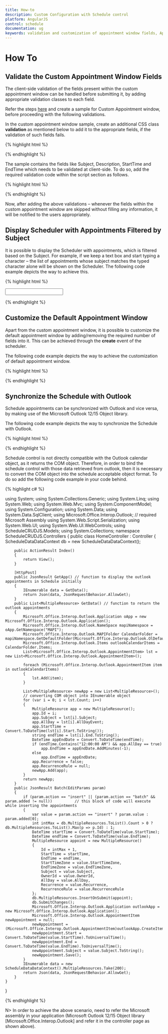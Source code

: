 ```yaml
---
title: How-to
description: Custom Configuration with Schedule control
platform: AngularJS
control: schedule
documentation: ug
keywords: validation and customization of appointment window fields, Appointment filters 
---
```

# How To

## Validate the Custom Appointment Window Fields

The client-side validation of the fields present within the custom appointment window can be handled before submitting it, by adding appropriate validation classes to each field.

Refer the steps [here](/angularjs/schedule/customization#appointment-window-customization) and create a sample for Custom Appointment window, before proceeding with the following validations.

In the custom appointment window sample, create an additional CSS class **validation** as mentioned below to add it to the appropriate fields, if the validation of such fields fails.

{% highlight html %}

<style> 
    .validation {
        border-color: red;
    }
</style>

{% endhighlight %}

The sample contains the fields like Subject, Description, StartTime and EndTime which needs to be validated at client-side. To do so, add the required validation code within the script section as follows.

{% highlight html %}

<script type="text/javascript">

// To Validate the Subject field.
angular.element("#subject").focusout(function() {
    if (angular.element.trim(angular.element("#subject").val()) == "") {
        angular.element("#subject").addClass("validation");
        return false;
    }
})

// To Validate the Description field.
angular.element("#customdescription").focusout(function() {
    if (angular.element.trim(angular.element("#customdescription").val()) == "") {
        angular.element("#customdescription").addClass("validation");
        return false;
    }
})

// To Validate the Time duration of the appointments
angular.element("#EndTime").focusout(function() {
    if (new Date(angular.element("#EndTime").val()).getDate() >= new Date(angular.element("#StartTime").val()).getDate()) {
        if (new Date(angular.element("#StartTime").val()).getTime() >= new Date(angular.element("#EndTime").val()).getTime())
            alert("EndTime value is lesser than the StartTime value");
    }
})

</script>

{% endhighlight %}

Now, after adding the above validations – whenever the fields within the custom appointment window are skipped without filling any information, it will be notified to the users appropriately.


## Display Scheduler with Appointments Filtered by Subject

It is possible to display the Scheduler with appointments, which is filtered based on the Subject. For example, if we keep a text box and start typing a character – the list of appointments whose subject matches the typed character alone will be shown on the Scheduler. The following code example depicts the way to achieve this.

{% highlight html %}

<!DOCTYPE html>
<html lang="en" xmlns="http://www.w3.org/1999/xhtml" ng-app="ScheduleApp">
<head>
    <!-- Dependency file references -->
</head>
<body>
    <div ng-controller="ScheduleCtrl">
        <!--textbox for entering search character-->
        <input id='txtSearch' type='text' onkeyup='searchKeyUp()' />
        <ej-schedule id="Schedule1" e-width="100%" e-height="525px" e-currentdate="setDate" e-appointmentsettings-datasource="appointments">
        </ej-schedule>
    </div>
    <script type="text/javascript">
        // Appointment data to be bound to the Scheduler
        window.Default = [
            {
                Id: 101,
                Subject: "Bering Sea Gold",
                StartTime: new Date(2015, 11, 5, 10, 00),
                EndTime: new Date(2015, 11, 5, 11, 00),
                Description: "",
                AllDay: false,
                Recurrence: false,
                Categorize: "1,3"
            },
            {
                Id: 102,
                Subject: "Bering Sea Gold",
                StartTime: new Date(2015, 11, 2, 16, 00),
                EndTime: new Date(2015, 11, 2, 17, 30),
                Description: "",
                AllDay: false,
                Recurrence: false,
                Categorize: "2,5"
            },
            {
                Id: 104,
                Subject: "What Happened Next?",
                StartTime: new Date(2015, 11, 5, 12, 30),
                EndTime: new Date(2015, 11, 5, 15, 00),
                Description: "",
                AllDay: false,
                Recurrence: false,
                Categorize: "4,1"
            },
            {
                Id: 105,
                Subject: "Daily Planet",
                StartTime: new Date(2015, 11, 3, 01, 00),
                EndTime: new Date(2015, 11, 3, 02, 00),
                Description: "",
                AllDay: false,
                Recurrence: false,
                Categorize: "1,3,6"
            }, {
                Id: 107,
                Subject: "How It's Made",
                StartTime: new Date(2015, 11, 1, 06, 00),
                EndTime: new Date(2015, 11, 1, 07, 30),
                Description: "",
                AllDay: false,
                Recurrence: true,
                RecurrenceRule: "FREQ=WEEKLY;BYDAY=MO,TU;INTERVAL=1;COUNT=15",
                Categorize: "2,3,6"
            }, {
                Id: 108,
                Subject: "Deadest Catch",
                StartTime: new Date(2015, 11, 3, 16, 00),
                EndTime: new Date(2015, 11, 3, 17, 00),
                Description: "",
                AllDay: false,
                Recurrence: false,
                Categorize: "2,4,6,1"
            }, {
                Id: 109,
                Subject: "MayDay",
                StartTime: new Date(2015, 3, 30, 06, 30),
                EndTime: new Date(2015, 3, 30, 07, 30),
                Description: "",
                AllDay: false,
                Recurrence: false,
                Categorize: "5,3"
            }, {
                Id: 110,
                Subject: "Cash Cab",
                StartTime: new Date(2015, 3, 30, 15, 00),
                EndTime: new Date(2015, 3, 30, 16, 30),
                Description: "",
                AllDay: false,
                Recurrence: true,
                RecurrenceRule: "FREQ=DAILY;INTERVAL=1;COUNT=5",
                Categorize: "1,3"
            }
        ];
        angular.module('ScheduleApp', ['ejangular']).controller('ScheduleCtrl', function ($scope) {
            $scope.appointments = window.Default;
            $scope.setDate = new Date(2015, 11, 5);
        });
        // This function executes when a character is entered in the textbox
        function searchKeyUp() {
            var searchString = angular.element("#txtSearch").val();
            var schObj = angular.element("#Schedule1").data("ejSchedule");
            var result = schObj.searchAppointments(searchString);
            schObj.option("appointmentSettings", { dataSource: [] });
            if (!ej.isNullOrUndefined(result) && result.length != 0 && searchString != "")
                schObj.option("appointmentSettings", { dataSource: result });
            else
                schObj.option("appointmentSettings", { dataSource: window.Default });
        }
    </script>
</body>
</html>

{% endhighlight %}

## Customize the Default Appointment Window

Apart from the custom appointment window, it is possible to customize the default appointment window by adding/removing the required number of fields into it. This can be achieved through the **create** event of the scheduler.

The following code example depicts the way to achieve the customization of default appointment window.

{% highlight html %}

<!DOCTYPE html>
<html lang="en" xmlns="http://www.w3.org/1999/xhtml" ng-app="ScheduleApp">
<head>
    <!-- Dependency file references -->
</head>
<body>
    <div ng-controller="ScheduleCtrl">
        <ej-schedule id="Schedule1" e-width="100%" e-height="525px" e-currentdate="setDate" e-appointmentwindowopen="onAppointmentOpen" e-appointmentsettings-datasource="appointments">
        </ej-schedule>
    </div>
    <script type="text/javascript">
        angular.module('ScheduleApp', ['ejangular']).controller('ScheduleCtrl', function ($scope) {
            $scope.appointments = [{
                Id: 100,
                Subject: "Wild Discovery",
                StartTime: new Date(2017, 1, 7, 9, 0),
                EndTime: new Date(2017, 1, 7, 10, 30),
                Location: "CHINA",
                AppointmentType: "Tentative",
                Status: "90%"
            }];
            $scope.setDate = new Date(2017, 1, 7);
            // This function executes before the appointment window gets opened.
            $scope.onAppointmentOpen = function(args) {
                if (this._appointmentAddWindow.find(".customfields").length == 0) {
                    var customDesign = "<tr class='customfields'><td class='e-textlabel'>Event Type</td><td><input class='apptype' style='width:140px;' type='text'/></td><td class='e-textlabel'>Event Status </td><td><input class='status' style='width:140px;' type='text'/></td></tr>";
                    angular.element("." + this._id + "parrow").after(customDesign);
                }
                if (!ej.isNullOrUndefined(args.appointment)) {
                    // if double clicked on the appointments, retrieve the custom field values from the appointment object and fills it in the appropriate fields.
                    this._appointmentAddWindow.find(".apptype").val(args.appointment.AppointmentType);
                    this._appointmentAddWindow.find(".status").val(args.appointment.Status);
                } else {
                    // if double clicked on the cells, clears the field values.               
                    this._appointmentAddWindow.find(".apptype").val("");
                    this._appointmentAddWindow.find(".status").val("");
                }
            }
        });
    </script>
</body>
</html>

{% endhighlight %}

## Synchronize the Schedule with Outlook

Schedule appointments can be synchronized with Outlook and vice versa, by making use of the Microsoft Outlook 12/15 Object library. 

The following code example depicts the way to synchronize the Schedule with Outlook.

{% highlight html %}

<!DOCTYPE html>
<html lang="en" xmlns="http://www.w3.org/1999/xhtml" ng-app="ScheduleApp">
<head>
    <!-- Dependency file references -->
</head>
<body>
    <div ng-controller="ScheduleCtrl">
        <ej-schedule id="Schedule1" e-width="100%" e-height="525px" e-currentdate="setDate" e-appointmentsettings-datasource="dataSource"
            e-appointmentsettings-id="Id"
            e-appointmentsettings-subject="Subject"
            e-appointmentsettings-starttime="StartTime"
            e-appointmentsettings-endtime="EndTime"
            e-appointmentsettings-starttimezone="StartTimeZone"
            e-appointmentsettings-endtimezone="EndTimeZone"
            e-appointmentsettings-description="Description"
            e-appointmentsettings-allday="AllDay"
            e-appointmentsettings-recurrence="Recurrence"
            e-appointmentsettings-recurrencerule="RecurrenceRule">
        </ej-schedule>
    </div>
    <script type="text/javascript">
        var dataManager = ej.DataManager({
            url: '@Url.Action("GetApp", "Home")',
            crudUrl: '@Url.Action("Batch","Home")',
            crossDomain: true
        });
        dataManager.adaptor = new ej.UrlAdaptor();
        angular.module('ScheduleApp', ['ejangular']).controller('ScheduleCtrl', function ($scope) {
            $scope.dataSource = dataManager;
            $scope.setDate = new Date(2015, 5, 15);
        });
    </script>
</body>
</html>

{% endhighlight %}

Schedule control is not directly compatible with the Outlook calendar object, as it returns the COM object. Therefore, in order to bind the schedule control with those data retrieved from outlook, then it is necessary to convert the COM object into the schedule acceptable object format. To do so add the following code example in your code behind. 
 
{% highlight c# %}

using System;
using System.Collections.Generic;
using System.Linq;
using System.Web;
using System.Web.Mvc;
using System.ComponentModel;
using System.Configuration;
using System.Data;
using System.Data.SqlClient;
using Microsoft.Office.Interop.Outlook; // required Microsoft Assembly 
using System.Web.Script.Serialization;
using System.Web.UI;
using System.Web.UI.WebControls;
using ScheduleCRUDJS.Models;
using System.Collections;
namespace ScheduleCRUDJS.Controllers
{
    public class HomeController : Controller
    {
        ScheduleDataDataContext db = new ScheduleDataDataContext();

        public ActionResult Index()
        {
            return View();
        }

        [HttpPost]
        public JsonResult GetApp() // function to display the outlook appointments in Schedule initially
        {
            IEnumerable data = GetData(); 
            return Json(data, JsonRequestBehavior.AllowGet);
        }
        public List<MultipleResource> GetData() // function to return the outlook appointments
        {
            Microsoft.Office.Interop.Outlook.Application oApp = new Microsoft.Office.Interop.Outlook.Application();
            Microsoft.Office.Interop.Outlook.NameSpace mapiNamespace = oApp.GetNamespace("MAPI");
            Microsoft.Office.Interop.Outlook.MAPIFolder CalendarFolder = mapiNamespace.GetDefaultFolder(Microsoft.Office.Interop.Outlook.OlDefaultFolders.olFolderCalendar);
            Microsoft.Office.Interop.Outlook.Items outlookCalendarItems = CalendarFolder.Items;
            List<Microsoft.Office.Interop.Outlook.AppointmentItem> lst = new List<Microsoft.Office.Interop.Outlook.AppointmentItem>();

            foreach (Microsoft.Office.Interop.Outlook.AppointmentItem item in outlookCalendarItems)
            {
                lst.Add(item);
            }

            List<MultipleResource> newApp = new List<MultipleResource>();
            // converting COM object into IEnumerable object
            for (var i = 0; i < lst.Count; i++)
            {
                MultipleResource app = new MultipleResource();
                app.Id = i;
                app.Subject = lst[i].Subject;
                app.AllDay = lst[i].AllDayEvent;
                app.StartTime = Convert.ToDateTime(lst[i].Start.ToString());
                string endTime = lst[i].End.ToString();
                DateTime appEndDate = Convert.ToDateTime(endTime);
                if (endTime.Contains("12:00:00 AM") && app.AllDay == true)
                    app.EndTime = appEndDate.AddMinutes(-1);
                else
                    app.EndTime = appEndDate;
                app.Recurrence = false;
                app.RecurrenceRule = null;
                newApp.Add(app);
            }
            return newApp;
        }
        public JsonResult Batch(EditParams param)
        {
            if (param.action == "insert" || (param.action == "batch" && param.added != null))          // this block of code will execute while inserting the appointments
            {
                var value = param.action == "insert" ? param.value : param.added[0];
                int intMax = db.MultipleResources.ToList().Count > 0 ? db.MultipleResources.ToList().Max(p => p.Id) : 1;
                DateTime startTime = Convert.ToDateTime(value.StartTime);
                DateTime endTime = Convert.ToDateTime(value.EndTime);
                MultipleResource appoint = new MultipleResource()
                {
                    Id = intMax + 1,
                    StartTime = startTime,
                    EndTime = endTime,
                    StartTimeZone = value.StartTimeZone,
                    EndTimeZone = value.EndTimeZone,
                    Subject = value.Subject,
                    OwnerId = value.OwnerId,
                    AllDay = value.AllDay,
                    Recurrence = value.Recurrence,
                    RecurrenceRule = value.RecurrenceRule
                };
                db.MultipleResources.InsertOnSubmit(appoint);
                db.SubmitChanges();
                Microsoft.Office.Interop.Outlook.Application outlookApp = new Microsoft.Office.Interop.Outlook.Application();
                Microsoft.Office.Interop.Outlook.AppointmentItem newAppointment = null;
                newAppointment = (Microsoft.Office.Interop.Outlook.AppointmentItem)outlookApp.CreateItem(Microsoft.Office.Interop.Outlook.OlItemType.olAppointmentItem);
                newAppointment.Start = Convert.ToDateTime(value.StartTime).ToUniversalTime();
                newAppointment.End = Convert.ToDateTime(value.EndTime).ToUniversalTime();
                newAppointment.Subject = value.Subject.ToString();
                newAppointment.Save();
            }
            IEnumerable data = new ScheduleDataDataContext().MultipleResources.Take(200);
            return Json(data, JsonRequestBehavior.AllowGet);
        }
    }
}

{% endhighlight %}

N> In order to achieve the above scenario, need to refer the Microsoft assembly in your application (Microsoft Outlook 12/15 Object library [Microsoft.Office.Interop.Outlook] and refer it in the controller page as shown above).